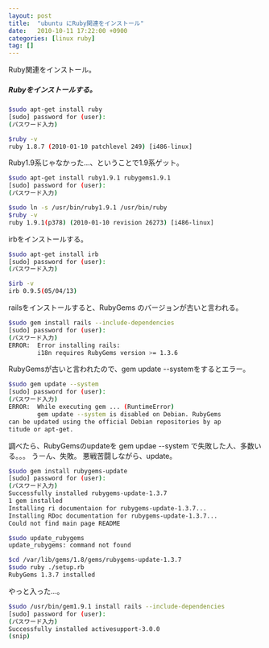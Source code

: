 ```yaml
---
layout: post
title:  "ubuntu にRuby関連をインストール"
date:   2010-10-11 17:22:00 +0900
categories: [linux ruby]
tag: []
---
```

Ruby関連をインストール。


##### Rubyをインストールする。


```sh
$sudo apt-get install ruby
[sudo] password for (user):
(パスワード入力)

$ruby -v
ruby 1.8.7 (2010-01-10 patchlevel 249) [i486-linux]
```

Ruby1.9系じゃなかった…、ということで1.9系ゲット。

```sh
$sudo apt-get install ruby1.9.1 rubygems1.9.1
[sudo] password for (user):
(パスワード入力)

$sudo ln -s /usr/bin/ruby1.9.1 /usr/bin/ruby
$ruby -v
ruby 1.9.1(p378) (2010-01-10 revision 26273) [i486-linux]
```

irbをインストールする。

```sh
$sudo apt-get install irb
[sudo] password for (user):
(パスワード入力)

$irb -v
irb 0.9.5(05/04/13)
```

railsをインストールすると、RubyGems のバージョンが古いと言われる。

```sh
$sudo gem install rails --include-dependencies
[sudo] password for (user):
(パスワード入力)
ERROR:  Error installing rails:
        i18n requires RubyGems version >= 1.3.6
```

RubyGemsが古いと言われたので、gem update --systemをするとエラー。  

```sh
$sudo gem update --system
[sudo] password for (user):
(パスワード入力)
ERROR:  While executing gem ... (RuntimeError)
        gem update --system is disabled on Debian. RubyGems 
can be updated using the official Debian repositories by ap
titude or apt-get.
```

調べたら、RubyGemsのupdateを gem updae --system で失敗した人、多数いる。。。 うーん、失敗。  悪戦苦闘しながら、update。 

```sh
$sudo gem install rubygems-update
[sudo] password for (user):
(パスワード入力)
Successfully installed rubygems-update-1.3.7
1 gem installed
Installing ri documentaion for rubygems-update-1.3.7...
Installing RDoc documentation for rubygems-update-1.3.7...
Could not find main page README

$sudo update_rubygems
update_rubygems: command not found

$cd /var/lib/gems/1.8/gems/rubygems-update-1.3.7
$sudo ruby ./setup.rb
RubyGems 1.3.7 installed
```

やっと入った…。  

```sh
$sudo /usr/bin/gem1.9.1 install rails --include-dependencies
[sudo] password for (user):
(パスワード入力)
Successfully installed activesupport-3.0.0
(snip)
```
